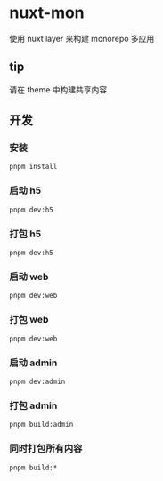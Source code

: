 # nuxt-mon

使用 nuxt layer 来构建 monorepo 多应用

## tip

请在 theme 中构建共享内容

## 开发

### 安装

```shell
pnpm install
```

### 启动 h5

```shell
pnpm dev:h5
```

### 打包 h5

```shell
pnpm dev:h5
```

### 启动 web

```shell
pnpm dev:web
```

### 打包 web

```shell
pnpm dev:web
```

### 启动 admin

```shell
pnpm dev:admin
```

### 打包 admin

```shell
pnpm build:admin
```

### 同时打包所有内容

```shell
pnpm build:*
```
